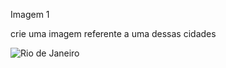 Imagem 1

crie uma imagem referente a uma dessas cidades

![Rio de Janeiro](https://github.com/user-attachments/assets/19b55527-0cf9-4339-99ec-13104c8adb54)



